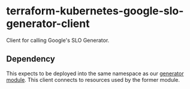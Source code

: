 # terraform-kubernetes-google-slo-generator-client

Client for calling Google's SLO Generator.

## Dependency

This expects to be deployed into the same namespace as our [generator module][generator].
This client connects to resources used by the former module.

[generator]: https://registry.terraform.io/modules/heureka/google-slo-generator/kubernetes/latest
